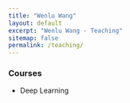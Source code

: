 ```yaml
---
title: "Wenlu Wang" 
layout: default
excerpt: "Wenlu Wang - Teaching"
sitemap: false
permalink: /teaching/
---
```



### Courses

- Deep Learning 
